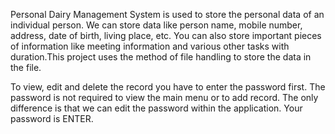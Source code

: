 Personal Dairy Management System is used to store the personal data of an individual person. We can store data like person name, mobile number, address, date of birth, living place, etc.
You can also store important pieces of information like meeting information and various other tasks with duration.This project uses the method of file handling to store the data in the file.

To view, edit and delete the record you have to enter the password first. The password is not required to view the main menu or to add record.
The only difference is that we can edit the password within the application. Your password is ENTER.

